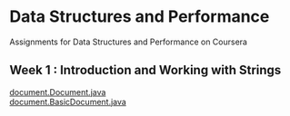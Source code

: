 # Data Structures and Performance
Assignments for Data Structures and Performance on Coursera

## Week 1 : Introduction and Working with Strings
[document.Document.java](https://github.com/akueisara/data-structures-optimizing-performance/blob/master/MOOCTextEditor/src/document/Document.java) </br>
[document.BasicDocument.java](https://github.com/akueisara/data-structures-optimizing-performance/blob/master/MOOCTextEditor/src/document/BasicDocument.java) </br>
